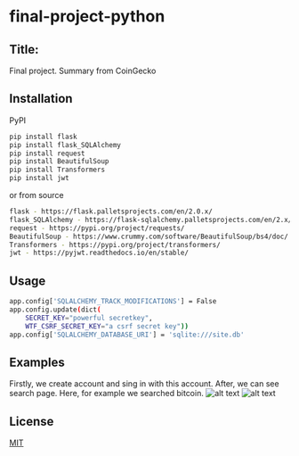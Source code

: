 # final-project-python
## Title:
Final project. Summary from CoinGecko

## Installation

PyPI
```bash
pip install flask
pip install flask_SQLAlchemy
pip install request
pip install BeautifulSoup
pip install Transformers
pip install jwt
```
or from source
```bash
flask - https://flask.palletsprojects.com/en/2.0.x/
flask_SQLAlchemy - https://flask-sqlalchemy.palletsprojects.com/en/2.x/
request - https://pypi.org/project/requests/
BeautifulSoup - https://www.crummy.com/software/BeautifulSoup/bs4/doc/
Transformers - https://pypi.org/project/transformers/
jwt - https://pyjwt.readthedocs.io/en/stable/
```

## Usage
```bash
app.config['SQLALCHEMY_TRACK_MODIFICATIONS'] = False
app.config.update(dict(
    SECRET_KEY="powerful secretkey",
    WTF_CSRF_SECRET_KEY="a csrf secret key"))
app.config['SQLALCHEMY_DATABASE_URI'] = 'sqlite:///site.db'


```

## Examples
Firstly, we create account and sing in with this account.
After, we can see search page. Here, for example we searched bitcoin.
![alt text](https://user-images.githubusercontent.com/77783049/143140520-25712d3c-b785-41bd-ad27-0ac37fb9ee59.png)
![alt text](https://user-images.githubusercontent.com/77783049/143140642-a1b3ce7c-e3f3-4d17-9b52-89c4f63c736a.png)
## License
[MIT](https://choosealicense.com/licenses/mit/)

